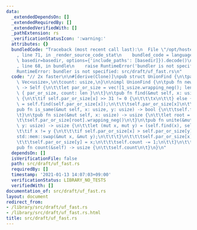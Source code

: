 ```yaml
---
data:
  _extendedDependsOn: []
  _extendedRequiredBy: []
  _extendedVerifiedWith: []
  _pathExtension: rs
  _verificationStatusIcon: ':warning:'
  attributes: {}
  bundledCode: "Traceback (most recent call last):\n  File \"/opt/hostedtoolcache/Python/3.9.1/x64/lib/python3.9/site-packages/onlinejudge_verify/documentation/build.py\"\
    , line 71, in _render_source_code_stat\n    bundled_code = language.bundle(stat.path,\
    \ basedir=basedir, options={'include_paths': [basedir]}).decode()\n  File \"/opt/hostedtoolcache/Python/3.9.1/x64/lib/python3.9/site-packages/onlinejudge_verify/languages/user_defined.py\"\
    , line 68, in bundle\n    raise RuntimeError('bundler is not specified: {}'.format(path.as_posix()))\n\
    RuntimeError: bundler is not specified: src/draft/uf_fast.rs\n"
  code: "// 2x faster\n\n#[derive(Clone)]\npub struct UnionFind {\n\tpar_or_size:\
    \ Vec<usize>,\n\tcount: usize,\n}\n\nimpl UnionFind {\n\tpub fn new(len: usize)\
    \ -> Self {\n\t\tlet par_or_size = vec![1_usize.wrapping_neg(); len];\n\t\tSelf\
    \ { par_or_size, count: len }\n\t}\n\tpub fn find(&mut self, x: usize) -> usize\
    \ {\n\t\tif self.par_or_size[x] >> 31 != 0 {\n\t\t\tx\n\t\t} else {\n\t\t\tself.par_or_size[x]\
    \ = self.find(self.par_or_size[x]);\n\t\t\tself.par_or_size[x]\n\t\t}\n\t}\n\t\
    pub fn is_same(&mut self, x: usize, y: usize) -> bool {\n\t\tself.find(x) == self.find(y)\n\
    \t}\n\tpub fn size(&mut self, x: usize) -> usize {\n\t\tlet root = self.find(x);\n\
    \t\tself.par_or_size[root].wrapping_neg()\n\t}\n\tpub fn unite(&mut self, x: usize,\
    \ y: usize) -> usize {\n\t\tlet (mut x, mut y) = (self.find(x), self.find(y));\n\
    \t\tif x != y {\n\t\t\tif self.par_or_size[x] > self.par_or_size[y] {\n\t\t\t\t\
    std::mem::swap(&mut x, &mut y);\n\t\t\t}\n\t\t\tself.par_or_size[x] += self.par_or_size[y];\n\
    \t\t\tself.par_or_size[y] = x;\n\t\t\tself.count -= 1;\n\t\t}\n\t\tx\n\t}\n\t\
    pub fn count(&self) -> usize {\n\t\tself.count\n\t}\n}\n"
  dependsOn: []
  isVerificationFile: false
  path: src/draft/uf_fast.rs
  requiredBy: []
  timestamp: '2021-01-13 14:07:03+09:00'
  verificationStatus: LIBRARY_NO_TESTS
  verifiedWith: []
documentation_of: src/draft/uf_fast.rs
layout: document
redirect_from:
- /library/src/draft/uf_fast.rs
- /library/src/draft/uf_fast.rs.html
title: src/draft/uf_fast.rs
---
```

